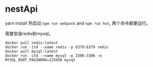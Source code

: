 # nestApi

yarn install
热启动 `npm run webpack` and `npm run hot`, 两个命令都要运行。

需要安装redis和mysql。

```
docker pull redis:latest
docker run -itd --name redis -p 6379:6379 redis
docker pull mysql:latest
docker run -itd --name mysql -p 3306:3306 -e MYSQL_ROOT_PASSWORD=123456 mysql
```
